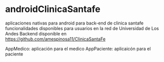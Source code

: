 # androidClinicaSantafe
aplicaciones nativas para android para back-end de clinica santafe
funcionalidades disponibles para usuarios en la red de Universidad de Los Andes
Backend disponible en https://github.com/amespinosa11/ClinicaSantaFe

AppMedico: aplicación para el medico
AppPaciente: aplicaicón para el paciente
